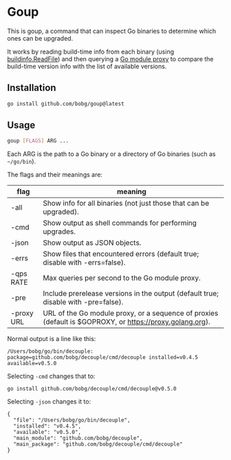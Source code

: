 # Goup

This is goup, a command that can inspect Go binaries to determine which ones can be upgraded.

It works by reading build-time info from each binary
(using [buildinfo.ReadFile](https://pkg.go.dev/debug/buildinfo#ReadFile))
and then querying a [Go module proxy](https://proxy.golang.org/)
to compare the build-time version info with the list of available versions.

## Installation

```sh
go install github.com/bobg/goup@latest
```

## Usage

```sh
goup [FLAGS] ARG ...
```

Each ARG is the path to a Go binary or a directory of Go binaries (such as `~/go/bin`).

The flags and their meanings are:

| flag       | meaning                                                                                                  |
|------------|----------------------------------------------------------------------------------------------------------|
| -all       | Show info for all binaries (not just those that can be upgraded).                                        |
| -cmd       | Show output as shell commands for performing upgrades.                                                   |
| -json      | Show output as JSON objects.                                                                             |
| -errs      | Show files that encountered errors (default true; disable with -errs=false).                             |
| -qps RATE  | Max queries per second to the Go module proxy.                                                           |
| -pre       | Include prerelease versions in the output (default true; disable with -pre=false).                       |
| -proxy URL | URL of the Go module proxy, or a sequence of proxies (default is $GOPROXY, or https://proxy.golang.org). |

Normal output is a line like this:

```
/Users/bobg/go/bin/decouple: package=github.com/bobg/decouple/cmd/decouple installed=v0.4.5 available=v0.5.0
```

Selecting `-cmd` changes that to:

```
go install github.com/bobg/decouple/cmd/decouple@v0.5.0
```

Selecting `-json` changes it to:

```
{
  "file": "/Users/bobg/go/bin/decouple",
  "installed": "v0.4.5",
  "available": "v0.5.0",
  "main_module": "github.com/bobg/decouple",
  "main_package": "github.com/bobg/decouple/cmd/decouple"
}
```
